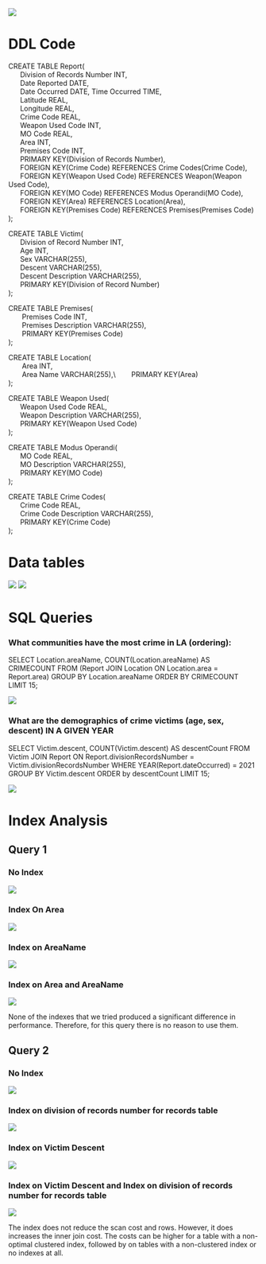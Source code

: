 <img src="GCPConnection.PNG">

# DDL Code
CREATE TABLE Report(\
   &nbsp;&nbsp;&nbsp;&nbsp;&nbsp;&nbsp;Division of Records Number INT,\
   &nbsp;&nbsp;&nbsp;&nbsp;&nbsp;&nbsp;Date Reported DATE,\
   &nbsp;&nbsp;&nbsp;&nbsp;&nbsp;&nbsp;Date Occurred DATE, Time Occurred TIME,\
   &nbsp;&nbsp;&nbsp;&nbsp;&nbsp;&nbsp;Latitude REAL,\
   &nbsp;&nbsp;&nbsp;&nbsp;&nbsp;&nbsp;Longitude REAL,  
   &nbsp;&nbsp;&nbsp;&nbsp;&nbsp;&nbsp;Crime Code REAL,\
   &nbsp;&nbsp;&nbsp;&nbsp;&nbsp;&nbsp;Weapon Used Code INT,\
   &nbsp;&nbsp;&nbsp;&nbsp;&nbsp;&nbsp;MO Code REAL,\
   &nbsp;&nbsp;&nbsp;&nbsp;&nbsp;&nbsp;Area INT,  
   &nbsp;&nbsp;&nbsp;&nbsp;&nbsp;&nbsp;Premises Code INT,  
   &nbsp;&nbsp;&nbsp;&nbsp;&nbsp;&nbsp;PRIMARY KEY(Division of Records Number),  
   &nbsp;&nbsp;&nbsp;&nbsp;&nbsp;&nbsp;FOREIGN KEY(Crime Code) REFERENCES Crime Codes(Crime Code), \
   &nbsp;&nbsp;&nbsp;&nbsp;&nbsp;&nbsp;FOREIGN KEY(Weapon Used Code) REFERENCES Weapon(Weapon Used Code),\
   &nbsp;&nbsp;&nbsp;&nbsp;&nbsp;&nbsp;FOREIGN KEY(MO Code) REFERENCES Modus Operandi(MO Code), \
   &nbsp;&nbsp;&nbsp;&nbsp;&nbsp;&nbsp;FOREIGN KEY(Area) REFERENCES Location(Area), \
   &nbsp;&nbsp;&nbsp;&nbsp;&nbsp;&nbsp;FOREIGN KEY(Premises Code) REFERENCES Premises(Premises Code)\
);


CREATE TABLE Victim(\
   &nbsp;&nbsp;&nbsp;&nbsp;&nbsp;&nbsp;Division of Record Number INT, \
   &nbsp;&nbsp;&nbsp;&nbsp;&nbsp;&nbsp;Age INT,\
   &nbsp;&nbsp;&nbsp;&nbsp;&nbsp;&nbsp;Sex VARCHAR(255), \
   &nbsp;&nbsp;&nbsp;&nbsp;&nbsp;&nbsp;Descent VARCHAR(255), \
   &nbsp;&nbsp;&nbsp;&nbsp;&nbsp;&nbsp;Descent Description VARCHAR(255),  
   &nbsp;&nbsp;&nbsp;&nbsp;&nbsp;&nbsp;PRIMARY KEY(Division of Record Number)\
);


CREATE TABLE Premises(\
   &nbsp;&nbsp;&nbsp;&nbsp;&nbsp;&nbsp; Premises Code INT,\
   &nbsp;&nbsp;&nbsp;&nbsp;&nbsp;&nbsp; Premises Description VARCHAR(255),  
   &nbsp;&nbsp;&nbsp;&nbsp;&nbsp;&nbsp; PRIMARY KEY(Premises Code)\
);


CREATE TABLE Location(\
   &nbsp;&nbsp;&nbsp;&nbsp;&nbsp;&nbsp; Area INT,  
   &nbsp;&nbsp;&nbsp;&nbsp;&nbsp;&nbsp; Area Name VARCHAR(255),\ 
   &nbsp;&nbsp;&nbsp;&nbsp;&nbsp;&nbsp; PRIMARY KEY(Area)\
);


CREATE TABLE Weapon Used(\
    &nbsp;&nbsp;&nbsp;&nbsp;&nbsp;&nbsp;Weapon Used Code REAL,   
    &nbsp;&nbsp;&nbsp;&nbsp;&nbsp;&nbsp;Weapon Description VARCHAR(255),  
    &nbsp;&nbsp;&nbsp;&nbsp;&nbsp;&nbsp;PRIMARY KEY(Weapon Used Code)\
);


CREATE TABLE Modus Operandi(\
    &nbsp;&nbsp;&nbsp;&nbsp;&nbsp;&nbsp;MO Code REAL,  
    &nbsp;&nbsp;&nbsp;&nbsp;&nbsp;&nbsp;MO Description VARCHAR(255),  
    &nbsp;&nbsp;&nbsp;&nbsp;&nbsp;&nbsp;PRIMARY KEY(MO Code)  
);


CREATE TABLE Crime Codes(\
    &nbsp;&nbsp;&nbsp;&nbsp;&nbsp;&nbsp;Crime Code REAL,  
    &nbsp;&nbsp;&nbsp;&nbsp;&nbsp;&nbsp;Crime Code Description VARCHAR(255), \
    &nbsp;&nbsp;&nbsp;&nbsp;&nbsp;&nbsp;PRIMARY KEY(Crime Code)\
);

# Data tables

<img src="Report.PNG">

<img src="Victim.PNG">

# SQL Queries
### What communities have the most crime in LA (ordering):
SELECT Location.areaName, COUNT(Location.areaName) AS CRIMECOUNT FROM (Report JOIN Location ON Location.area = Report.area) GROUP BY Location.areaName ORDER BY CRIMECOUNT LIMIT 15;

<img src="Query1.PNG">


### What are the demographics of crime victims (age, sex, descent) IN A GIVEN YEAR
SELECT Victim.descent, COUNT(Victim.descent) AS descentCount FROM Victim JOIN Report ON Report.divisionRecordsNumber = Victim.divisionRecordsNumber WHERE YEAR(Report.dateOccurred) = 2021 GROUP BY Victim.descent ORDER by descentCount LIMIT 15;

<img src="Query3.PNG">

# Index Analysis

## Query 1

### No Index
<img src="Explain5.PNG">

### Index On Area

<img src="Explain6.PNG">

### Index on AreaName

<img src="Explain7.PNG">

### Index on Area and AreaName

<img src="Explain8.PNG">


None of the indexes that we tried produced a significant difference in performance. Therefore, for this query there is no reason to use them.

## Query 2

### No Index

<img src="Explain1.PNG">

### Index on division of records number for records table

<img src="Explain2.PNG">


### Index on Victim Descent

<img src="Explain3.PNG">

### Index on Victim Descent and Index on division of records number for records table

<img src="Explain4.PNG">

The index does not reduce the scan cost and rows. However, it does increases the inner join cost. The costs can be higher for a table with a non-optimal clustered index, followed by on tables with a non-clustered index or no indexes at all.
